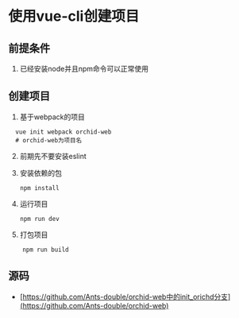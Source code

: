 # 使用vue-cli创建项目

## 前提条件

1. 已经安装node并且npm命令可以正常使用

 ## 创建项目

1. 基于webpack的项目

 ```  shell
   vue init webpack orchid-web 
   # orchid-web为项目名
 ```

2. 前期先不要安装eslint 

3. 安装依赖的包

   ``` shell
   npm install
   ```

   

4. 运行项目

   ``` shell 
   npm run dev
   ```
   
5. 打包项目
   
``` shell
    npm run build
```

   ## 源码



- [https://github.com/Ants-double/orchid-web中的init_orichd分支](https://github.com/Ants-double/orchid-web)






